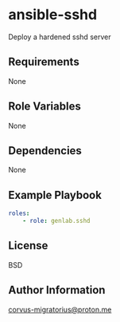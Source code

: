 ansible-sshd
=========

Deploy a hardened sshd server

Requirements
------------

None

Role Variables
--------------

None

Dependencies
------------

None

Example Playbook
----------------

```yaml
roles:
    - role: genlab.sshd
```

License
-------

BSD

Author Information
------------------

corvus-migratorius@proton.me
